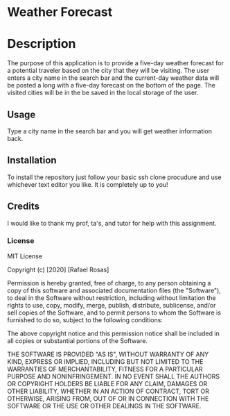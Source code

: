 # Weather Forecast

# Description

The purpose of this application is to provide a five-day weather forecast for a potential traveler based on the city that they will be visiting. The user enters a city name in the search bar and the current-day weather data will be posted a long with a five-day forecast on the bottom of the page. The visited cities will be in the be saved in the local storage of the user. 

## Usage 

Type a city name in the search bar and you will get weather information back. 

## Installation

To install the repository just follow your basic ssh clone procudure and use whichever text editor you like. It is completely up to you!

## Credits

I would like to thank my prof, ta's, and tutor for help with this assignment. 

### License

MIT License

Copyright (c) [2020] [Rafael Rosas]

Permission is hereby granted, free of charge, to any person obtaining a copy of this software and associated documentation files (the "Software"), to deal in the Software without restriction, including without limitation the rights to use, copy, modify, merge, publish, distribute, sublicense, and/or sell copies of the Software, and to permit persons to whom the Software is furnished to do so, subject to the following conditions:

The above copyright notice and this permission notice shall be included in all copies or substantial portions of the Software.

THE SOFTWARE IS PROVIDED "AS IS", WITHOUT WARRANTY OF ANY KIND, EXPRESS OR IMPLIED, INCLUDING BUT NOT LIMITED TO THE WARRANTIES OF MERCHANTABILITY, FITNESS FOR A PARTICULAR PURPOSE AND NONINFRINGEMENT. IN NO EVENT SHALL THE AUTHORS OR COPYRIGHT HOLDERS BE LIABLE FOR ANY CLAIM, DAMAGES OR OTHER LIABILITY, WHETHER IN AN ACTION OF CONTRACT, TORT OR OTHERWISE, ARISING FROM, OUT OF OR IN CONNECTION WITH THE SOFTWARE OR THE USE OR OTHER DEALINGS IN THE SOFTWARE.
